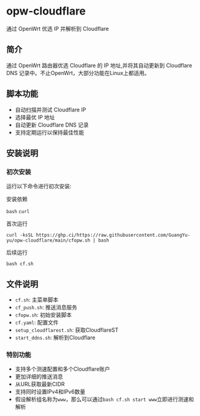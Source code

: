 # opw-cloudflare

通过 OpenWrt 优选 IP 并解析到 Cloudflare

## 简介

通过 OpenWrt 路由器优选 Cloudflare 的 IP 地址,并将其自动更新到 Cloudflare DNS 记录中。不止OpenWrt，大部分功能在Linux上都适用。

## 脚本功能

- 自动扫描并测试 Cloudflare IP
- 选择最优 IP 地址
- 自动更新 Cloudflare DNS 记录
- 支持定期运行以保持最佳性能

## 安装说明

### 初次安装

运行以下命令进行初次安装:

安装依赖

`bash` `curl`

首次运行

```curl -ksSL https://ghp.ci/https://raw.githubusercontent.com/GuangYu-yu/opw-cloudflare/main/cfopw.sh | bash```

后续运行

`bash cf.sh`

## 文件说明

- `cf.sh`: 主菜单脚本
- `cf_push.sh`: 推送消息服务
- `cfopw.sh`: 初始安装脚本
- `cf.yaml`: 配置文件
- `setup_cloudflarest.sh`: 获取CloudflareST
- `start_ddns.sh`: 解析到Cloudflare

### 特别功能

- 支持多个测速配置和多个Cloudflare账户
- 更加详细的推送消息
- 从URL获取最新CIDR
- 支持同时设置IPv4和IPv6数量
- 假设解析组名称为`www`，那么可以通过`bash cf.sh start www`立即进行测速和解析
